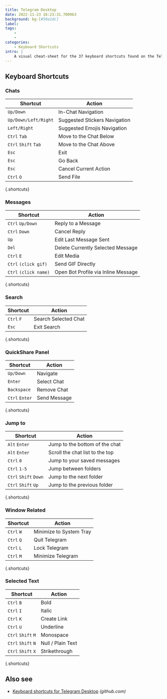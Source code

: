 ```yaml
---
title: Telegram Desktop
date: 2022-11-23 16:23:31.700963
background: bg-[#50a1dc]
label: 
tags: 
    - 
    - 
categories:
    - Keyboard Shortcuts
intro: |
    A visual cheat-sheet for the 37 keyboard shortcuts found on the Telegram Desktop app
---
```




Keyboard Shortcuts
------------------



### Chats

Shortcut | Action
---|---
`Up/Down`  | In-Chat Navigation
`Up/Down/Left/Right`  | Suggested Stickers Navigation
`Left/Right`  | Suggested Emojis Navigation
`Ctrl` `Tab`  | Move to the Chat Below
`Ctrl` `Shift` `Tab`  | Move to the Chat Above
`Esc`  | Exit
`Esc`  | Go Back
`Esc`  | Cancel Current Action
`Ctrl` `O`  | Send File
{.shortcuts}


### Messages

Shortcut | Action
---|---
`Ctrl` `Up/Down`  | Reply to a Message
`Ctrl` `Down`  | Cancel Reply
`Up`  | Edit Last Message Sent
`Del`  | Delete Currently Selected Message
`Ctrl` `E`  | Edit Media
`Ctrl` `(click gif)`  | Send GIF Directly
`Ctrl` `(click name)`  | Open Bot Profile via Inline Message
{.shortcuts}


### Search

Shortcut | Action
---|---
`Ctrl` `F`  | Search Selected Chat
`Esc`  | Exit Search
{.shortcuts}


### QuickShare Panel

Shortcut | Action
---|---
`Up/Down`  | Navigate
`Enter`  | Select Chat
`Backspace`  | Remove Chat
`Ctrl` `Enter`  | Send Message
{.shortcuts}


### Jump to

Shortcut | Action
---|---
`Alt` `Enter`  | Jump to the bottom of the chat
`Alt` `Enter`  | Scroll the chat list to the top
`Ctrl` `0`  | Jump to your saved messages
`Ctrl` `1-5`  | Jump between folders
`Ctrl` `Shift` `Down`  | Jump to the next folder
`Ctrl` `Shift` `Up`  | Jump to the previous folder
{.shortcuts}


### Window Related

Shortcut | Action
---|---
`Ctrl` `W`  | Minimize to System Tray
`Ctrl` `Q`  | Quit Telegram
`Ctrl` `L`  | Lock Telegram
`Ctrl` `M`  | Minimize Telegram
{.shortcuts}


### Selected Text

Shortcut | Action
---|---
`Ctrl` `B`  | Bold
`Ctrl` `I`  | Italic
`Ctrl` `K`  | Create Link
`Ctrl` `U`  | Underline
`Ctrl` `Shift` `M`  | Monospace
`Ctrl` `Shift` `N`  | Null / Plain Text
`Ctrl` `Shift` `X`  | Strikethrough
{.shortcuts}




Also see
--------
- [Keyboard shortcuts for Telegram Desktop](https://github.com/telegramdesktop/tdesktop/wiki/Keyboard-Shortcuts) _(github.com)_

